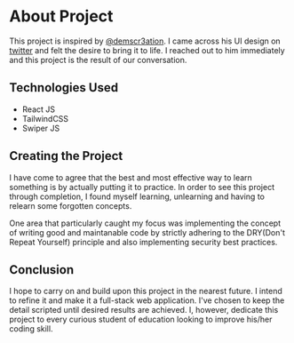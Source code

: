 # About Project

This project is inspired by [@demscr3ation](https://twitter.com/demscr3ations). I came across his UI design on [twitter](https://twitter.com) and felt the desire to bring it to life. I reached out to him immediately and this project is the result of our conversation.

## Technologies Used

- React JS
- TailwindCSS
- Swiper JS

## Creating the Project

I have come to agree that the best and most effective way to learn something is by actually putting it to practice. In order to see this project through completion, I found myself learning, unlearning and having to relearn some forgotten concepts. <br>

One area that particularly caught my focus was implementing the concept of writing good and maintanable code by strictly adhering to the DRY(Don't Repeat Yourself) principle and also implementing security best practices.<br>

## Conclusion
I hope to carry on and build upon this project in the nearest future. I intend to refine it and make it a full-stack web application. I've chosen to keep the detail scripted until desired results are achieved. I, however, dedicate this project to every curious student of education looking to improve his/her coding skill.